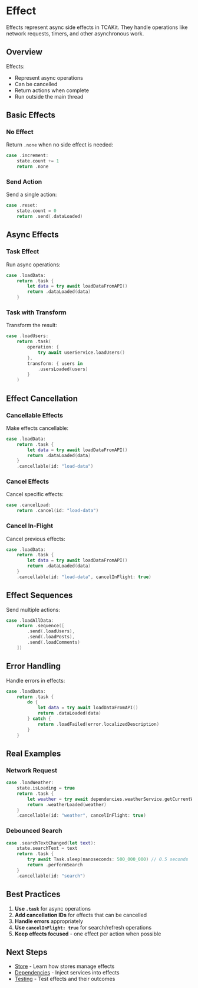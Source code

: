 # Effect

Effects represent async side effects in TCAKit. They handle operations like network requests, timers, and other asynchronous work.

## Overview

Effects:
- Represent async operations
- Can be cancelled
- Return actions when complete
- Run outside the main thread

## Basic Effects

### No Effect
Return `.none` when no side effect is needed:

```swift
case .increment:
    state.count += 1
    return .none
```

### Send Action
Send a single action:

```swift
case .reset:
    state.count = 0
    return .send(.dataLoaded)
```

## Async Effects

### Task Effect
Run async operations:

```swift
case .loadData:
    return .task {
        let data = try await loadDataFromAPI()
        return .dataLoaded(data)
    }
```

### Task with Transform
Transform the result:

```swift
case .loadUsers:
    return .task(
        operation: {
            try await userService.loadUsers()
        },
        transform: { users in
            .usersLoaded(users)
        }
    )
```

## Effect Cancellation

### Cancellable Effects
Make effects cancellable:

```swift
case .loadData:
    return .task {
        let data = try await loadDataFromAPI()
        return .dataLoaded(data)
    }
    .cancellable(id: "load-data")
```

### Cancel Effects
Cancel specific effects:

```swift
case .cancelLoad:
    return .cancel(id: "load-data")
```

### Cancel In-Flight
Cancel previous effects:

```swift
case .loadData:
    return .task {
        let data = try await loadDataFromAPI()
        return .dataLoaded(data)
    }
    .cancellable(id: "load-data", cancelInFlight: true)
```

## Effect Sequences

Send multiple actions:

```swift
case .loadAllData:
    return .sequence([
        .send(.loadUsers),
        .send(.loadPosts),
        .send(.loadComments)
    ])
```

## Error Handling

Handle errors in effects:

```swift
case .loadData:
    return .task {
        do {
            let data = try await loadDataFromAPI()
            return .dataLoaded(data)
        } catch {
            return .loadFailed(error.localizedDescription)
        }
    }
```

## Real Examples

### Network Request
```swift
case .loadWeather:
    state.isLoading = true
    return .task {
        let weather = try await dependencies.weatherService.getCurrentWeather()
        return .weatherLoaded(weather)
    }
    .cancellable(id: "weather", cancelInFlight: true)
```

### Debounced Search
```swift
case .searchTextChanged(let text):
    state.searchText = text
    return .task {
        try await Task.sleep(nanoseconds: 500_000_000) // 0.5 seconds
        return .performSearch
    }
    .cancellable(id: "search")
```

## Best Practices

1. **Use `.task`** for async operations
2. **Add cancellation IDs** for effects that can be cancelled
3. **Handle errors** appropriately
4. **Use `cancelInFlight: true`** for search/refresh operations
5. **Keep effects focused** - one effect per action when possible

## Next Steps

- [Store](store.md) - Learn how stores manage effects
- [Dependencies](dependencies.md) - Inject services into effects
- [Testing](testing.md) - Test effects and their outcomes

